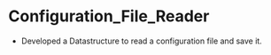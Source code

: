 # Configuration_File_Reader


- Developed a Datastructure to read a configuration file and save it.
